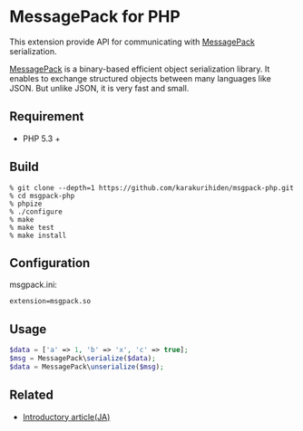 # MessagePack for PHP

This extension provide API for communicating with [MessagePack][msgpack]
serialization.

[MessagePack][msgpack] is a binary-based efficient object serialization library.
It enables to exchange structured objects between many languages like JSON.
But unlike JSON, it is very fast and small.

[msgpack]: http://msgpack.org/

## Requirement

* PHP 5.3 +

## Build

```
% git clone --depth=1 https://github.com/karakurihiden/msgpack-php.git
% cd msgpack-php
% phpize
% ./configure
% make
% make test
% make install
```

## Configuration

msgpack.ini:

```
extension=msgpack.so
```


## Usage

```php
$data = ['a' => 1, 'b' => 'x', 'c' => true];
$msg = MessagePack\serialize($data);
$data = MessagePack\unserialize($msg);
```

## Related

* [Introductory article(JA)](http://hiden.samurai-factory.jp/php/msgpack)
